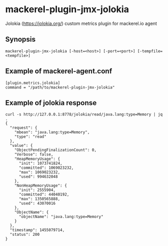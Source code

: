 mackerel-plugin-jmx-jolokia
===========================

Jolokia (https://jolokia.org/) custom metrics plugin for mackerel.io agent

## Synopsis

```shell
mackerel-plugin-jmx-jolokia [-host=<host>] [-port=<port>] [-tempfile=<tempfile>]
```

## Example of mackerel-agent.conf

```
[plugin.metrics.jolokia]
command = "/path/to/mackerel-plugin-jmx-jolokia"
```

## Example of jolokia response

```
curl -s http://127.0.0.1:8778/jolokia/read/java.lang:type=Memory | jq .
{
  "request": {
    "mbean": "java.lang:type=Memory",
    "type": "read"
  },
  "value": {
    "ObjectPendingFinalizationCount": 0,
    "Verbose": false,
    "HeapMemoryUsage": {
      "init": 1073741824,
      "committed": 1069023232,
      "max": 1069023232,
      "used": 994632048
    },
    "NonHeapMemoryUsage": {
      "init": 2555904,
      "committed": 44040192,
      "max": 1350565888,
      "used": 43070016
    },
    "ObjectName": {
      "objectName": "java.lang:type=Memory"
    }
  },
  "timestamp": 1455079714,
  "status": 200
}
```